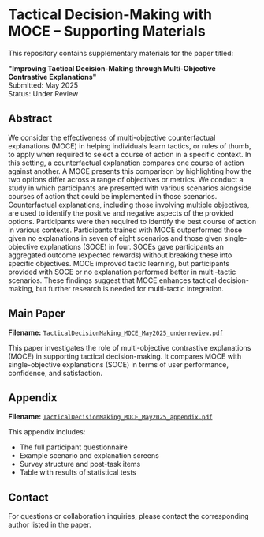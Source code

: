 # Tactical Decision-Making with MOCE – Supporting Materials

This repository contains supplementary materials for the paper titled:

**"Improving Tactical Decision-Making through Multi-Objective Contrastive Explanations"**  
Submitted: May 2025  
Status: Under Review

## Abstract

We consider the effectiveness of multi-objective counterfactual explanations (MOCE) in helping individuals learn tactics, or rules of thumb, to apply when required to select a course of action in a specific context. In this setting, a counterfactual explanation compares one course of action against another. A MOCE presents this comparison by highlighting how the two options differ across a range of objectives or metrics. We conduct a study in which participants are presented with various scenarios alongside courses of action that could be implemented in those scenarios. Counterfactual explanations, including those involving multiple objectives, are used to identify the positive and negative aspects of the provided options. Participants were then required to identify the best course of action in various contexts.  Participants trained with MOCE outperformed those given no explanations in seven of eight scenarios and those given single-objective explanations (SOCE) in four. SOCEs gave participants an aggregated outcome (expected rewards) without breaking these into specific objectives. MOCE improved tactic learning, but participants provided with SOCE or no explanation performed better in multi-tactic scenarios. These findings suggest that MOCE enhances tactical decision-making, but further research is needed for multi-tactic integration. 
## Main Paper

**Filename:** [`TacticalDecisionMaking_MOCE_May2025_underreview.pdf`](./TacticalDecisionMaking_MOCE_May2025_underreview.pdf)

This paper investigates the role of multi-objective contrastive explanations (MOCE) in supporting tactical decision-making. It compares MOCE with single-objective explanations (SOCE) in terms of user performance, confidence, and satisfaction.

## Appendix

**Filename:** [`TacticalDecisionMaking_MOCE_May2025_appendix.pdf`](./TacticalDecisionMaking_MOCE_May2025_appendix.pdf)

This appendix includes:

- The full participant questionnaire
- Example scenario and explanation screens
- Survey structure and post-task items
- Table with results of statistical tests

## Contact

For questions or collaboration inquiries, please contact the corresponding author listed in the paper.
